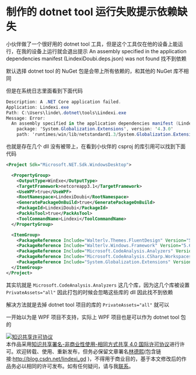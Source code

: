 
# 制作的 dotnet tool 运行失败提示依赖缺失

小伙伴做了一个很好用的 dotnet tool 工具，但是这个工具仅在他的设备上能运行，在我的设备上运行就会退出提示 An assembly specified in the application dependencies manifest (LindexiDoubi.deps.json) was not found 找不到依赖

<!--more-->


<!-- CreateTime:2020/7/10 20:00:43 -->



默认选择 dotnet tool 的 NuGet 包是会带上所有依赖的，和其他的 NuGet 库不相同

但是在系统日志里面看到下面代码

```csharp
Description: A .NET Core application failed.
Application: Lindexi.exe
Path: C:\Users\linde\.dotnet\tools\Lindexi.exe
Message: Error:
  An assembly specified in the application dependencies manifest (LindexiDoubi.deps.json) was not found:
    package: 'System.Globalization.Extensions', version: '4.3.0'
    path: 'runtimes/win/lib/netstandard1.3/System.Globalization.Extensions.dll'
```

也就是存在几个 dll 没有被带上，在看到小伙伴的 csproj 的库引用可以找到下面代码

```xml
<Project Sdk="Microsoft.NET.Sdk.WindowsDesktop">

  <PropertyGroup>
    <OutputType>WinExe</OutputType>
    <TargetFramework>netcoreapp3.1</TargetFramework>
    <UseWPF>true</UseWPF>
    <RootNamespace>LindexiDoubi</RootNamespace>
    <GeneratePackageOnBuild>true</GeneratePackageOnBuild>
    <PackageId>LindexiDoubi</PackageId>
    <PackAsTool>true</PackAsTool>
    <ToolCommandName>Lindexi</ToolCommandName>
  </PropertyGroup>

  <ItemGroup>
    <PackageReference Include="Walterlv.Themes.FluentDesign" Version="5.6.0" />
    <PackageReference Include="Walterlv.Windows.Framework" Version="5.6.0" />
    <PackageReference Include="Microsoft.CodeAnalysis.Analyzers" Version="3.0.0" PrivateAssets="all" />
    <PackageReference Include="Microsoft.CodeAnalysis.CSharp.Workspaces" Version="3.6.0" PrivateAssets="all" />
    <PackageReference Include="System.Globalization.Extensions" Version="4.3.0"  />
  </ItemGroup>
</Project>
```

其实坑就是 `Microsoft.CodeAnalysis.Analyzers` 这几个库，因为这几个库被设置 `PrivateAssets="all"` 因此打包的时候会忽略这些库的 dll 因此找不到依赖

解决方法就是去掉 dotnet tool 项目的库的 `PrivateAssets="all"` 就可以

一开始以为是 WPF 项目不支持，实际上 WPF 项目也是可以作为 dotnet tool 包的





<a rel="license" href="http://creativecommons.org/licenses/by-nc-sa/4.0/"><img alt="知识共享许可协议" style="border-width:0" src="https://licensebuttons.net/l/by-nc-sa/4.0/88x31.png" /></a><br />本作品采用<a rel="license" href="http://creativecommons.org/licenses/by-nc-sa/4.0/">知识共享署名-非商业性使用-相同方式共享 4.0 国际许可协议</a>进行许可。欢迎转载、使用、重新发布，但务必保留文章署名[林德熙](http://blog.csdn.net/lindexi_gd)(包含链接:http://blog.csdn.net/lindexi_gd )，不得用于商业目的，基于本文修改后的作品务必以相同的许可发布。如有任何疑问，请与我[联系](mailto:lindexi_gd@163.com)。